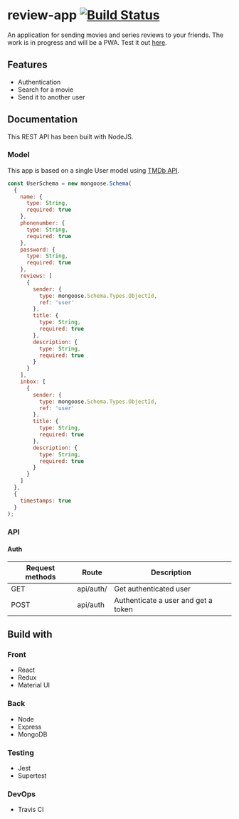 # review-app [![Build Status](https://travis-ci.com/vnsteven/review.svg?token=DqpoLj6G47n3mCsLE5Mf&branch=master)](https://travis-ci.com/vnsteven/review)

An application for sending movies and series reviews to your friends. The work is in progress and will be a PWA. Test it out [here](https://review-up.herokuapp.com/).

## Features

- Authentication
- Search for a movie
- Send it to another user

## Documentation

This REST API has been built with NodeJS.

### Model

This app is based on a single User model using [TMDb API](https://developers.themoviedb.org/3/getting-started/introduction).

```javascript
const UserSchema = new mongoose.Schema(
  {
    name: {
      type: String,
      required: true
    },
    phonenumber: {
      type: String,
      required: true
    },
    password: {
      type: String,
      required: true
    },
    reviews: [
      {
        sender: {
          type: mongoose.Schema.Types.ObjectId,
          ref: 'user'
        },
        title: {
          type: String,
          required: true
        },
        description: {
          type: String,
          required: true
        }
      }
    ],
    inbox: [
      {
        sender: {
          type: mongoose.Schema.Types.ObjectId,
          ref: 'user'
        },
        title: {
          type: String,
          required: true
        },
        description: {
          type: String,
          required: true
        }
      }
    ]
  },
  {
    timestamps: true
  }
);
```

### API

#### Auth

| Request methods | Route     | Description                         |
| --------------- | --------- | ----------------------------------- |
| GET             | api/auth/ | Get authenticated user              |
| POST            | api/auth  | Authenticate a user and get a token |

## Build with

### Front

- React
- Redux
- Material UI

### Back

- Node
- Express
- MongoDB

### Testing

- Jest
- Supertest

### DevOps

- Travis CI
